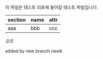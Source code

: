 이 파일은 테스트 리포에 들어갈 테스트 파일입니다.

|section|name|attr|
|-|-|-|
|aaa|bbb|ccc|

*강조*

added by new branch newb
